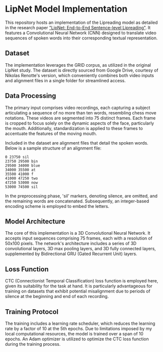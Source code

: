 # LipNet Model Implementation

This repository hosts an implementation of the Lipreading model as detailed in the research paper ["LipNet: End-to-End Sentence-level Lipreading"](https://arxiv.org/abs/1611.01599). 
It features a Convolutional Neural Network (CNN) designed to translate video sequences of spoken words into their corresponding textual representation.

## Dataset

The implementation leverages the GRID corpus, as utilized in the original LipNet study. 
The dataset is directly sourced from Google Drive, courtesy of Nikolas Renotte's version, which conveniently combines both video inputs and alignment files in a single folder for streamlined access.

## Data Processing

The primary input comprises video recordings, each capturing a subject articulating a sequence of no more than ten words, resembling chess move notations.
These videos are segmented into 75 distinct frames. Each frame is cropped to focus solely on the dynamic aspects of the face, particularly the mouth.
Additionally, standardization is applied to these frames to accentuate the features of the moving mouth.

Included in the dataset are alignment files that detail the spoken words. Below is a sample structure of an alignment file:

```
0 23750 sil
23750 29500 bin
29500 34000 blue
34000 35500 at
35500 41000 f
41000 47250 two
47250 53000 now
53000 74500 sil
```


In the preprocessing phase, 'sil' markers, denoting silence, are omitted, and the remaining words are concatenated. Subsequently, an integer-based encoding scheme is employed to embed the letters.

## Model Architecture

The core of this implementation is a 3D Convolutional Neural Network. It accepts input sequences comprising 75 frames, each with a resolution of 50x100 pixels.
The network's architecture includes a series of 3D convolutional layers, 3D max pooling layers, and 3D fully connected layers, supplemented by Bidirectional GRU (Gated Recurrent Unit) layers. 

## Loss Function

CTC (Connectionist Temporal Classification) loss function is employed here, given its suitability for the task at hand. 
It is particularly advantageous for training on datasets that exhibit potential misalignment due to periods of silence at the beginning and end of each recording.

## Training Protocol

The training includes a learning rate scheduler, which reduces the learning rate by a factor of 10 at the 5th epochs. 
Due to limitations imposed by my local computational resources, the model is trained over a span of 10 epochs. 
An Adam optimizer is utilized to optimize the CTC loss function during the training process.
